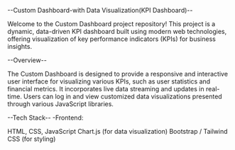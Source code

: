 --Custom Dashboard-with Data Visualization(KPI Dashboard)--

Welcome to the Custom Dashboard project repository! This project is a dynamic, data-driven KPI dashboard built using modern web technologies, offering visualization
of key performance indicators (KPIs) for business insights.

--Overview--

The Custom Dashboard is designed to provide a responsive and interactive user interface for visualizing various KPIs, such as user statistics and financial metrics. 
It incorporates live data streaming and updates in real-time. Users can log in and view customized data visualizations presented through various JavaScript libraries.

--Tech Stack--
-Frontend:

HTML, CSS, JavaScript
Chart.js (for data visualization)
Bootstrap / Tailwind CSS (for styling)
